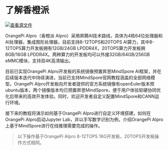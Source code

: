 # 了解香橙派

[![查看源文件](https://mindspore-website.obs.cn-north-4.myhuaweicloud.com/website-images/master/resource/_static/logo_source.svg)](https://gitee.com/mindspore/docs/blob/master/docs/mindspore/source_zh_cn/orange_pi/overview.md)

OrangePi AIpro（香橙派 AIpro）采用昇腾AI技术路线，具体为4核64位处理器和AI处理器，集成图形处理器，目前支持8-12TOPS和20TOPS AI算力，其中8-12TOPS算力开发板拥有12GB/24GB LPDDR4X，20TOPS算力开发板拥8GB/16GB LPDDR4X。两种算力的开发板均可以外接32GB/64GB/256GB eMMC模块，支持双4K高清输出。

目前已实现OrangePi AIpro开发板的系统镜像预置昇思MindSpore AI框架，并在后续版本迭代中持续演进，当前已支持MindSpore官网教程涵盖的全部网络模型。OrangePi AIpro开发板向开发者提供的官方系统镜像有openEuler版本预ubuntu版本，两个镜像版本均已预置昇思MindSpore，便于用户体验软硬协同优化后带来的高效开发体验。同时，欢迎开发者自定义配置MindSpore和CANN运行环境。

接下来的教程将演示如何基于OrangePi AIpro进行自定义环境搭建，如何在OrangePi AIpro启动Jupyter Lab，并以手写数字识别为例，介绍OrangePi AIpro上基于MindSpore进行在线推理需要完成的操作。

> 以下操作基于OrangePi AIpro 8-12TOPS 16G开发板，20TOPS开发板操作方式相同。
